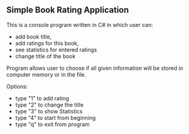 ## Simple Book Rating Application

This is a console program written in C# in which user can:

- add book title,
- add ratings for this book,
- see statistics for entered ratings
- change title of the book

Program allows user to choose if all given information will be stored in computer memory or in the file.

Options:

- type "1" to add rating
- type "2" to change the title
- type "3" to show Statistics
- type "4" to start from beginning
- type "q" to exit from program
